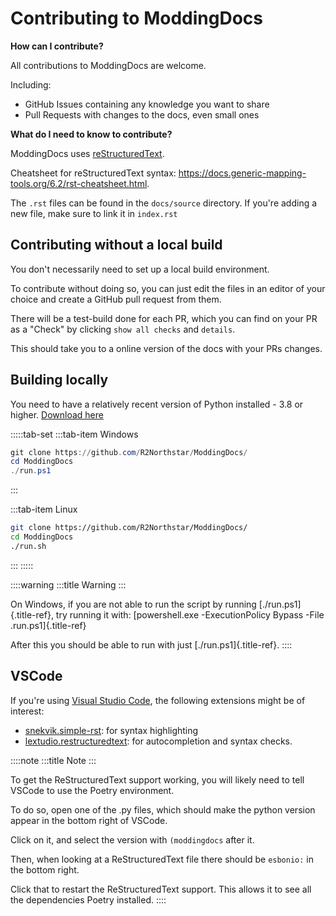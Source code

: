 # Contributing to ModdingDocs

**How can I contribute?**

All contributions to ModdingDocs are welcome.

Including:

-   GitHub Issues containing any knowledge you want to share
-   Pull Requests with changes to the docs, even small ones

**What do I need to know to contribute?**

ModdingDocs uses
[reStructuredText](https://en.wikipedia.org/wiki/ReStructuredText).

Cheatsheet for reStructuredText syntax:
<https://docs.generic-mapping-tools.org/6.2/rst-cheatsheet.html>.

The `.rst` files can be found in the `docs/source` directory. If you\'re
adding a new file, make sure to link it in `index.rst`

## Contributing without a local build

You don\'t necessarily need to set up a local build environment.

To contribute without doing so, you can just edit the files in an editor
of your choice and create a GitHub pull request from them.

There will be a test-build done for each PR, which you can find on your
PR as a \"Check\" by clicking `show all checks` and `details`.

This should take you to a online version of the docs with your PRs
changes.

## Building locally

You need to have a relatively recent version of Python installed - 3.8
or higher. [Download here](https://www.python.org/downloads/)

:::::tab-set
:::tab-item
Windows

``` powershell
git clone https://github.com/R2Northstar/ModdingDocs/
cd ModdingDocs
./run.ps1
```
:::

:::tab-item
Linux

``` bash
git clone https://github.com/R2Northstar/ModdingDocs/
cd ModdingDocs
./run.sh
```
:::
:::::

::::warning
:::title
Warning
:::

On Windows, if you are not able to run the script by running
[./run.ps1]{.title-ref}, try running it with: [powershell.exe
-ExecutionPolicy Bypass -File .run.ps1]{.title-ref}

After this you should be able to run with just [./run.ps1]{.title-ref}.
::::

## VSCode

If you\'re using [Visual Studio Code](https://code.visualstudio.com/),
the following extensions might be of interest:

-   [snekvik.simple-rst](https://marketplace.visualstudio.com/items?itemName=trond-snekvik.simple-rst):
    for syntax highlighting
-   [lextudio.restructuredtext](https://marketplace.visualstudio.com/items?itemName=lextudio.restructuredtext):
    for autocompletion and syntax checks.

::::note
:::title
Note
:::

To get the ReStructuredText support working, you will likely need to
tell VSCode to use the Poetry environment.

To do so, open one of the .py files, which should make the python
version appear in the bottom right of VSCode.

Click on it, and select the version with `(moddingdocs` after it.

Then, when looking at a ReStructuredText file there should be `esbonio:`
in the bottom right.

Click that to restart the ReStructuredText support. This allows it to
see all the dependencies Poetry installed.
::::
